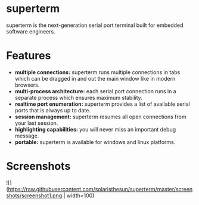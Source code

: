# superterm
superterm is the next-generation serial port terminal built for embedded software engineers.

# Features
- <strong>multiple connections:</strong> superterm runs multiple connections in tabs which can be dragged in and out the main window like in modern browsers.
- <strong>multi-process architecture:</strong> each serial port connection runs in a separate process which ensures maximum stability.
- <strong>realtime port enumeration:</strong> superterm provides a list of available serial ports that is always up to date.
- <strong>session management:</strong> superterm resumes all open connections from your last session.
- <strong>highlighting capabilities:</strong> you will never miss an important debug message.
- <strong>portable:</strong> superterm is available for windows and linux platforms.

# Screenshots
![](https://raw.githubusercontent.com/solaristhesun/superterm/master/screenshots/screenshot1.png | width=100)